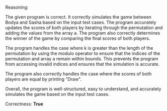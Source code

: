 Reasoning:

The given program is correct. It correctly simulates the game between Bodya and Sasha based on the input test cases. The program accurately updates the scores of both players by iterating through the permutation and adding the values from the array a. The program also correctly determines the winner of the game by comparing the final scores of both players.

The program handles the case where k is greater than the length of the permutation by using the modulo operator to ensure that the indices of the permutation and array a remain within bounds. This prevents the program from accessing invalid indices and ensures that the simulation is accurate.

The program also correctly handles the case where the scores of both players are equal by printing "Draw".

Overall, the program is well-structured, easy to understand, and accurately simulates the game based on the input test cases.

Correctness: **True**